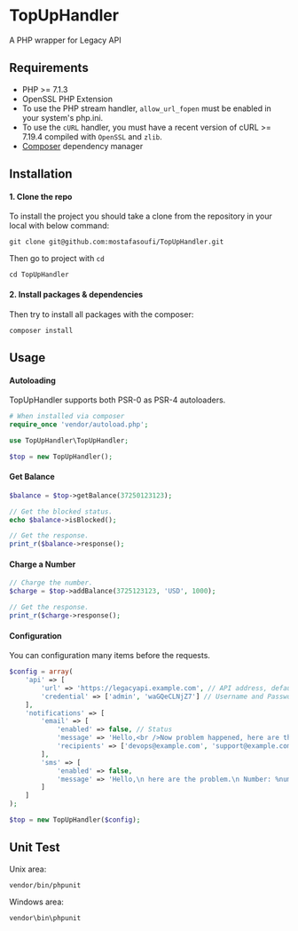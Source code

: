 # TopUpHandler
A PHP wrapper for Legacy API

## Requirements
* PHP >= 7.1.3
* OpenSSL PHP Extension
* To use the PHP stream handler, `allow_url_fopen` must be enabled in your system's php.ini.
* To use the `cURL` handler, you must have a recent version of cURL >= 7.19.4 compiled with `OpenSSL` and `zlib`.
* [Composer](https://getcomposer.org/) dependency manager

## Installation
#### 1. Clone the repo
To install the project you should take a clone from the repository in your local with below command:
```
git clone git@github.com:mostafasoufi/TopUpHandler.git
```

Then go to project with `cd`
```
cd TopUpHandler
```

#### 2. Install packages & dependencies
Then try to install all packages with the composer:
```
composer install
```

## Usage
#### Autoloading
TopUpHandler supports both PSR-0 as PSR-4 autoloaders.
```php
# When installed via composer
require_once 'vendor/autoload.php';

use TopUpHandler\TopUpHandler;

$top = new TopUpHandler();
```

#### Get Balance
```php
$balance = $top->getBalance(37250123123);

// Get the blocked status.
echo $balance->isBlocked();

// Get the response.
print_r($balance->response();
```

#### Charge a Number
```php
// Charge the number.
$charge = $top->addBalance(3725123123, 'USD', 1000);

// Get the response.
print_r($charge->response();
```

#### Configuration
You can configuration many items before the requests.
```php
$config = array(
    'api' => [
        'url' => 'https://legacyapi.example.com', // API address, default is http://localhost:3001
        'credential' => ['admin', 'waGQeCLNjZ7'] // Username and Password, default is admin 123456
    ],
    'notifications' => [
        'email' => [
            'enabled' => false, // Status
            'message' => 'Hello,<br />Now problem happened, here are the information of problem.<br />Mobile number: %number%<br />Response: %response%<br />Status Code: %statusCode%', // Message with variables.
            'recipients' => ['devops@example.com', 'support@example.com'] // An array for getting email, first key for to and second key for CC.
        ],
        'sms' => [
            'enabled' => false,
            'message' => 'Hello,\n here are the problem.\n Number: %number% \n Response: %response% \n Status Code: %',
        ]
    ]
);

$top = new TopUpHandler($config);
```

## Unit Test
Unix area:
```
vendor/bin/phpunit
```

Windows area:
```
vendor\bin\phpunit
```
